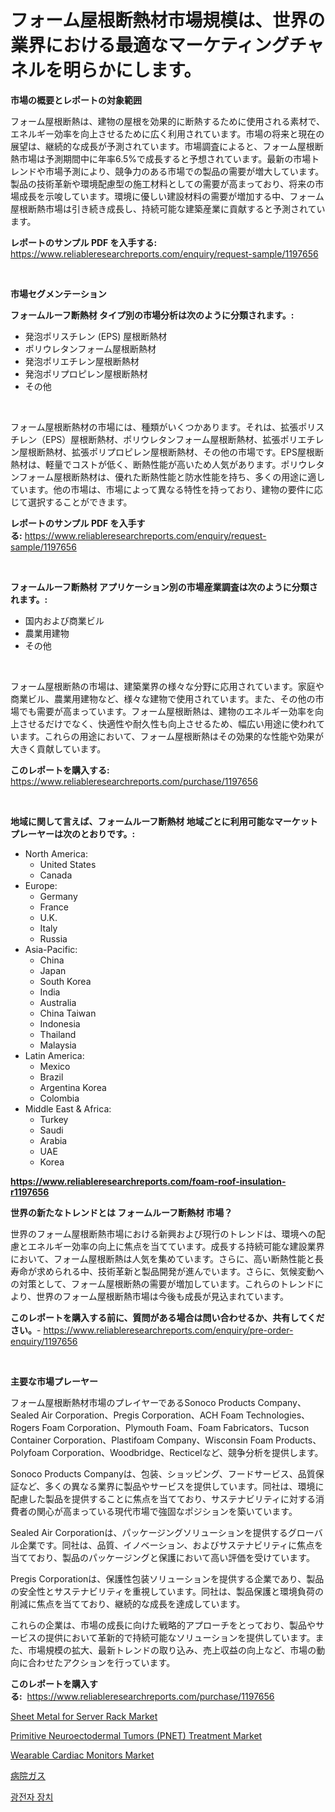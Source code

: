 <p><h1>フォーム屋根断熱材市場規模は、世界の業界における最適なマーケティングチャネルを明らかにします。</h1></p><p><strong>市場の概要とレポートの対象範囲</strong></p>
<p><p>フォーム屋根断熱は、建物の屋根を効果的に断熱するために使用される素材で、エネルギー効率を向上させるために広く利用されています。市場の将来と現在の展望は、継続的な成長が予測されています。市場調査によると、フォーム屋根断熱市場は予測期間中に年率6.5%で成長すると予想されています。最新の市場トレンドや市場予測により、競争力のある市場での製品の需要が増大しています。製品の技術革新や環境配慮型の施工材料としての需要が高まっており、将来の市場成長を示唆しています。環境に優しい建設材料の需要が増加する中、フォーム屋根断熱市場は引き続き成長し、持続可能な建築産業に貢献すると予測されています。</p></p>
<p><strong>レポートのサンプル PDF を入手する:</strong> <a href="https://www.reliableresearchreports.com/enquiry/request-sample/1197656">https://www.reliableresearchreports.com/enquiry/request-sample/1197656</a></p>
<p>&nbsp;</p>
<p><strong>市場セグメンテーション</strong></p>
<p><strong>フォームルーフ断熱材 タイプ別の市場分析は次のように分類されます。:</strong></p>
<p><ul><li>発泡ポリスチレン (EPS) 屋根断熱材</li><li>ポリウレタンフォーム屋根断熱材</li><li>発泡ポリエチレン屋根断熱材</li><li>発泡ポリプロピレン屋根断熱材</li><li>その他</li></ul></p>
<p>&nbsp;</p>
<p><p>フォーム屋根断熱材の市場には、種類がいくつかあります。それは、拡張ポリスチレン（EPS）屋根断熱材、ポリウレタンフォーム屋根断熱材、拡張ポリエチレン屋根断熱材、拡張ポリプロピレン屋根断熱材、その他の市場です。EPS屋根断熱材は、軽量でコストが低く、断熱性能が高いため人気があります。ポリウレタンフォーム屋根断熱材は、優れた断熱性能と防水性能を持ち、多くの用途に適しています。他の市場は、市場によって異なる特性を持っており、建物の要件に応じて選択することができます。</p></p>
<p><strong>レポートのサンプル PDF を入手する:</strong>&nbsp;<a href="https://www.reliableresearchreports.com/enquiry/request-sample/1197656">https://www.reliableresearchreports.com/enquiry/request-sample/1197656</a></p>
<p>&nbsp;</p>
<p><strong> フォームルーフ断熱材 アプリケーション別の市場産業調査は次のように分類されます。:</strong></p>
<p><ul><li>国内および商業ビル</li><li>農業用建物</li><li>その他</li></ul></p>
<p>&nbsp;</p>
<p><p>フォーム屋根断熱の市場は、建築業界の様々な分野に応用されています。家庭や商業ビル、農業用建物など、様々な建物で使用されています。また、その他の市場でも需要が高まっています。フォーム屋根断熱は、建物のエネルギー効率を向上させるだけでなく、快適性や耐久性も向上させるため、幅広い用途に使われています。これらの用途において、フォーム屋根断熱はその効果的な性能や効果が大きく貢献しています。</p></p>
<p><strong>このレポートを購入する:</strong>&nbsp; <a href="https://www.reliableresearchreports.com/purchase/1197656">https://www.reliableresearchreports.com/purchase/1197656</a></p>
<p>&nbsp;</p>
<p><strong>地域に関して言えば、フォームルーフ断熱材 地域ごとに利用可能なマーケットプレーヤーは次のとおりです。:</strong></p>
<p><ul>
    <li>
        North America:
        <ul>
            <li>United States</li>
            <li>Canada</li>
        </ul>
    </li>
    <li>
        Europe:
        <ul>
            <li>Germany</li>
            <li>France</li>
            <li>U.K.</li>
            <li>Italy</li>
            <li>Russia</li>
        </ul>
    </li>
    <li>
        Asia-Pacific:
        <ul>
            <li>China</li>
            <li>Japan</li>
            <li>South Korea</li>
            <li>India</li>
            <li>Australia</li>
            <li>China Taiwan</li>
            <li>Indonesia</li>
            <li>Thailand</li>
            <li>Malaysia</li>
        </ul>
    </li>
    <li>
        Latin America:
        <ul>
            <li>Mexico</li>
            <li>Brazil</li>
            <li>Argentina Korea</li>
            <li>Colombia</li>
        </ul>
    </li>
    <li>
        Middle East & Africa:
        <ul>
            <li>Turkey</li>
            <li>Saudi</li>
            <li>Arabia</li>
            <li>UAE</li>
            <li>Korea</li>
        </ul>
    </li>
    </ul></p>
<p><strong><a href="https://www.reliableresearchreports.com/foam-roof-insulation-r1197656">https://www.reliableresearchreports.com/foam-roof-insulation-r1197656</a></strong>&nbsp;</p>
<p><strong>世界の新たなトレンドとは フォームルーフ断熱材 市場？</strong></p>
<p><p>世界のフォーム屋根断熱市場における新興および現行のトレンドは、環境への配慮とエネルギー効率の向上に焦点を当てています。成長する持続可能な建設業界において、フォーム屋根断熱は人気を集めています。さらに、高い断熱性能と長寿命が求められる中、技術革新と製品開発が進んでいます。さらに、気候変動への対策として、フォーム屋根断熱の需要が増加しています。これらのトレンドにより、世界のフォーム屋根断熱市場は今後も成長が見込まれています。</p></p>
<p><strong>このレポートを購入する前に、質問がある場合は問い合わせるか、共有してください。</strong>- <a href="https://www.reliableresearchreports.com/enquiry/pre-order-enquiry/1197656">https://www.reliableresearchreports.com/enquiry/pre-order-enquiry/1197656</a></p>
<p>&nbsp;</p>
<p><strong>主要な市場プレーヤー</strong></p>
<p><p>フォーム屋根断熱材市場のプレイヤーであるSonoco Products Company、Sealed Air Corporation、Pregis Corporation、ACH Foam Technologies、Rogers Foam Corporation、Plymouth Foam、Foam Fabricators、Tucson Container Corporation、Plastifoam Company、Wisconsin Foam Products、Polyfoam Corporation、Woodbridge、Recticelなど、競争分析を提供します。</p><p>Sonoco Products Companyは、包装、ショッピング、フードサービス、品質保証など、多くの異なる業界に製品やサービスを提供しています。同社は、環境に配慮した製品を提供することに焦点を当てており、サステナビリティに対する消費者の関心が高まっている現代市場で強固なポジションを築いています。</p><p>Sealed Air Corporationは、パッケージングソリューションを提供するグローバル企業です。同社は、品質、イノベーション、およびサステナビリティに焦点を当てており、製品のパッケージングと保護において高い評価を受けています。</p><p>Pregis Corporationは、保護性包装ソリューションを提供する企業であり、製品の安全性とサステナビリティを重視しています。同社は、製品保護と環境負荷の削減に焦点を当てており、継続的な成長を達成しています。</p><p>これらの企業は、市場の成長に向けた戦略的アプローチをとっており、製品やサービスの提供において革新的で持続可能なソリューションを提供しています。また、市場規模の拡大、最新トレンドの取り込み、売上収益の向上など、市場の動向に合わせたアクションを行っています。</p></p>
<p><strong>このレポートを購入する:</strong>&nbsp;&nbsp;<a href="https://www.reliableresearchreports.com/purchase/1197656">https://www.reliableresearchreports.com/purchase/1197656</a></p>
<p><p><a href="https://www.linkedin.com/pulse/sheet-metal-server-rack-market-analysis-size-global-industry-phmvf?trackingId=2a8lHsxXK6RTRkNG49%2BEWA%3D%3D">Sheet Metal for Server Rack Market</a></p><p><a href="https://www.linkedin.com/pulse/primitive-neuroectodermal-tumors-pnet-treatment-market-centers-z0m7f?trackingId=VnhT6pwKVJisXwitsMmCbg%3D%3D">Primitive Neuroectodermal Tumors (PNET) Treatment Market</a></p><p><a href="https://github.com/santosh758595/Market-Research-Report-List-4/blob/main/wearable-cardiac-monitors-market.md">Wearable Cardiac Monitors Market</a></p><p><a href="https://medium.com/@terrellconn2023/%E7%97%85%E9%99%A2%E7%94%A8%E3%82%AC%E3%82%B9%E5%B8%82%E5%A0%B4%E3%83%AC%E3%83%9D%E3%83%BC%E3%83%88%E3%81%AF-%E3%81%93%E3%81%AE%E5%B8%82%E5%A0%B4%E3%81%AE%E6%9C%80%E6%96%B0%E3%81%AE%E3%83%88%E3%83%AC%E3%83%B3%E3%83%89%E3%81%A8%E6%88%90%E9%95%B7%E6%A9%9F%E4%BC%9A%E3%82%92%E6%98%8E%E3%82%89%E3%81%8B%E3%81%AB%E3%81%97%E3%81%A6%E3%81%84%E3%81%BE%E3%81%99-af038e05633f">病院ガス</a></p><p><a href="https://medium.com/@porterhntz2023/%EA%B4%91%EC%A0%84%EC%9E%90-%EA%B8%B0%EA%B8%B0-%EC%8B%9C%EC%9E%A5-%EA%B7%9C%EB%AA%A8-cagr-%ED%8A%B8%EB%A0%8C%EB%93%9C-2024-2030-0bede9e703f4">광전자 장치</a></p></p>